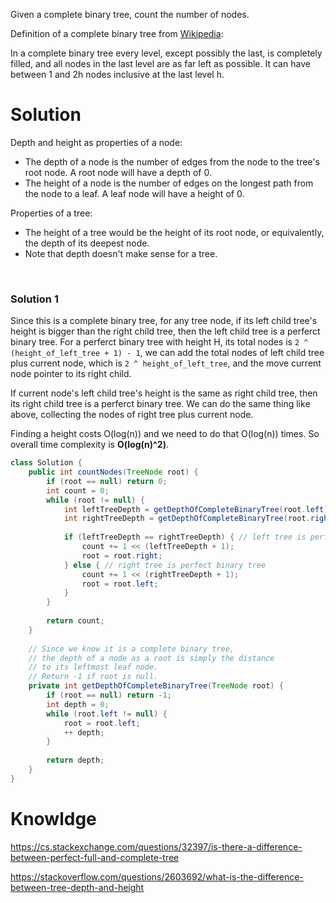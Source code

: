 Given a complete binary tree, count the number of nodes.

Definition of a complete binary tree from [Wikipedia](https://en.wikipedia.org/wiki/Binary_tree#Types_of_binary_trees):

In a complete binary tree every level, except possibly the last, is completely filled, and all nodes in the last level are as far left as possible. It can have between 1 and 2h nodes inclusive at the last level h.

# Solution

Depth and height as properties of a node:

* The depth of a node is the number of edges from the node to the tree's root node. A root node will have a depth of 0.  
* The height of a node is the number of edges on the longest path from the node to a leaf. A leaf node will have a height of 0.  

Properties of a tree:

* The height of a tree would be the height of its root node, or equivalently, the depth of its deepest node.
* Note that depth doesn't make sense for a tree.

                                                     
### Solution 1

Since this is a complete binary tree, for any tree node, if its left child tree's height is bigger than the right child tree, then the left child tree is a perferct binary tree. For a perferct binary tree with height H, its total nodes is ```2 ^ (height_of_left_tree + 1) - 1```, we can add the total nodes of left child tree plus current node, which is ```2 ^ height_of_left_tree```, and the move current node pointer to its right child.

If current node's left child tree's height is the same as right child tree, then its right child tree is a perferct binary tree. We can do the same thing like above, collecting the nodes of right tree plus current node.

Finding a height costs O(log(n)) and we need to do that O(log(n)) times. So overall time complexity is __O(log(n)^2)__.

```java
class Solution {
    public int countNodes(TreeNode root) {
        if (root == null) return 0;
        int count = 0;
        while (root != null) {
            int leftTreeDepth = getDepthOfCompleteBinaryTree(root.left);
            int rightTreeDepth = getDepthOfCompleteBinaryTree(root.right);;
            
            if (leftTreeDepth == rightTreeDepth) { // left tree is perfect binary tree
                count += 1 << (leftTreeDepth + 1);
                root = root.right;
            } else { // right tree is perfect binary tree
                count += 1 << (rightTreeDepth + 1);
                root = root.left;
            }
        }
       
        return count;
    }
    
    // Since we know it is a complete binary tree,
    // the depth of a node as a root is simply the distance 
    // to its leftmost leaf node.
    // Return -1 if root is null.
    private int getDepthOfCompleteBinaryTree(TreeNode root) {
        if (root == null) return -1;
        int depth = 0;
        while (root.left != null) {
            root = root.left;
            ++ depth;
        }
        
        return depth;
    }
}
```

# Knowldge

https://cs.stackexchange.com/questions/32397/is-there-a-difference-between-perfect-full-and-complete-tree

https://stackoverflow.com/questions/2603692/what-is-the-difference-between-tree-depth-and-height

